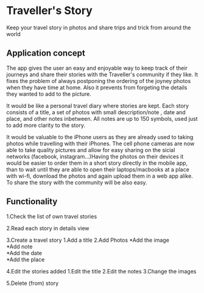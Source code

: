 # Traveller's Story

Keep your travel story in photos and share trips and trick from around the world

## Application concept

The app gives the user an easy and enjoyable way to keep track of their journeys and share their stories with the Traveller's community if they like. It fixes the problem of always postponing the ordering of the joyney photos when they have time at home. Also it prevents from forgeting the details they wanted to add to the picture.

It would be like a personal travel diary where stories are kept. Each story consists of a title, a set of photos with small description/note , date and place, and other notes inbetween. All notes are up to 150 symbols, used just to add more clarity to the story.

It would be valuable to the iPhone users as they are already used to taking photos while travelling with their iPhones. The cell phone cameras are now able to take quality pictures and allow for easy sharing on the sicial networks (facebook, instagram...)Having the photos on their devices it would be easier to order them in a short story directly in the mobile app, than to wait until they are able to open their laptops/macbooks at a place with wi-fi, download the photos and again upload them in a web app alike. To share the story with the community will be also easy.

## Functionality

1.Check the list of own travel stories

2.Read each story in details view

3.Create a travel story 
1.Add a title
2.Add Photos 
  *Add the image  
  *Add note  
  *Add the date  
  *Add the place

4.Edit the stories added 
 1.Edit the title
 2.Edit the notes
 3.Change the images
 
5.Delete (from) story


